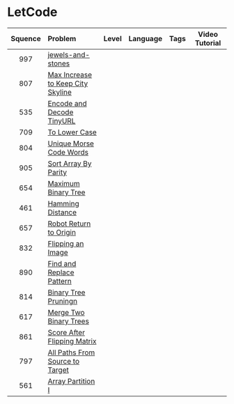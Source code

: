 # LetCode


| Squence | Problem       | Level  | Language  | Tags | Video Tutorial|
|:-------:|:--------------|:------:|:---------:|:----:|:-------------:|
| 997 | [jewels-and-stones](https://github.com/lyctea/LetCode/blob/master/JavaScript/771.js) |  || ||
| 807 | [Max Increase to Keep City Skyline](https://github.com/lyctea/LetCode/blob/master/JavaScript/807.js) |  || ||
| 535 | [Encode and Decode TinyURL](https://github.com/lyctea/LetCode/blob/master/JavaScript/535.js) |  || ||
| 709 | [To Lower Case](https://github.com/lyctea/LetCode/blob/master/JavaScript/709.js) |  || ||
| 804 | [Unique Morse Code Words](https://github.com/lyctea/LetCode/blob/master/JavaScript/804.js) |  || ||
| 905 | [Sort Array By Parity](https://github.com/lyctea/LetCode/blob/master/JavaScript/905.js) |  || ||
| 654 | [Maximum Binary Tree](https://github.com/lyctea/LetCode/blob/master/JavaScript/654.js) |  || ||
| 461 | [Hamming Distance](https://github.com/lyctea/LetCode/blob/master/JavaScript/461.js) |  || ||
| 657 | [Robot Return to Origin](https://github.com/lyctea/LetCode/blob/master/JavaScript/657.js) |  || ||
| 832 | [Flipping an Image](https://github.com/lyctea/LetCode/blob/master/JavaScript/832.js) |  || ||
| 890 | [Find and Replace Pattern](https://github.com/lyctea/LetCode/blob/master/JavaScript/890.js) |  || ||
| 814 | [Binary Tree Pruningn](https://github.com/lyctea/LetCode/blob/master/JavaScript/814.js) |  || ||
| 617 | [Merge Two Binary Trees](https://github.com/lyctea/LetCode/blob/master/JavaScript/617.js) |  || ||
| 861 | [Score After Flipping Matrix](https://github.com/lyctea/LetCode/blob/master/JavaScript/861.js) |  || ||
| 797 | [All Paths From Source to Target](https://github.com/lyctea/LetCode/blob/master/JavaScript/797.js) |  || ||
| 561 | [Array Partition I](https://github.com/lyctea/LetCode/blob/master/JavaScript/561.js) |  || ||
